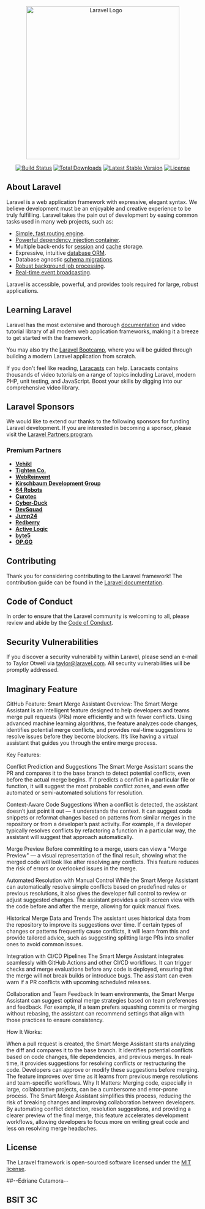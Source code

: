 <p align="center"><a href="https://laravel.com" target="_blank"><img src="https://raw.githubusercontent.com/laravel/art/master/logo-lockup/5%20SVG/2%20CMYK/1%20Full%20Color/laravel-logolockup-cmyk-red.svg" width="400" alt="Laravel Logo"></a></p>

<p align="center">
<a href="https://github.com/laravel/framework/actions"><img src="https://github.com/laravel/framework/workflows/tests/badge.svg" alt="Build Status"></a>
<a href="https://packagist.org/packages/laravel/framework"><img src="https://img.shields.io/packagist/dt/laravel/framework" alt="Total Downloads"></a>
<a href="https://packagist.org/packages/laravel/framework"><img src="https://img.shields.io/packagist/v/laravel/framework" alt="Latest Stable Version"></a>
<a href="https://packagist.org/packages/laravel/framework"><img src="https://img.shields.io/packagist/l/laravel/framework" alt="License"></a>
</p>

## About Laravel

Laravel is a web application framework with expressive, elegant syntax. We believe development must be an enjoyable and creative experience to be truly fulfilling. Laravel takes the pain out of development by easing common tasks used in many web projects, such as:

- [Simple, fast routing engine](https://laravel.com/docs/routing).
- [Powerful dependency injection container](https://laravel.com/docs/container).
- Multiple back-ends for [session](https://laravel.com/docs/session) and [cache](https://laravel.com/docs/cache) storage.
- Expressive, intuitive [database ORM](https://laravel.com/docs/eloquent).
- Database agnostic [schema migrations](https://laravel.com/docs/migrations).
- [Robust background job processing](https://laravel.com/docs/queues).
- [Real-time event broadcasting](https://laravel.com/docs/broadcasting).

Laravel is accessible, powerful, and provides tools required for large, robust applications.

## Learning Laravel

Laravel has the most extensive and thorough [documentation](https://laravel.com/docs) and video tutorial library of all modern web application frameworks, making it a breeze to get started with the framework.

You may also try the [Laravel Bootcamp](https://bootcamp.laravel.com), where you will be guided through building a modern Laravel application from scratch.

If you don't feel like reading, [Laracasts](https://laracasts.com) can help. Laracasts contains thousands of video tutorials on a range of topics including Laravel, modern PHP, unit testing, and JavaScript. Boost your skills by digging into our comprehensive video library.

## Laravel Sponsors

We would like to extend our thanks to the following sponsors for funding Laravel development. If you are interested in becoming a sponsor, please visit the [Laravel Partners program](https://partners.laravel.com).

### Premium Partners

- **[Vehikl](https://vehikl.com/)**
- **[Tighten Co.](https://tighten.co)**
- **[WebReinvent](https://webreinvent.com/)**
- **[Kirschbaum Development Group](https://kirschbaumdevelopment.com)**
- **[64 Robots](https://64robots.com)**
- **[Curotec](https://www.curotec.com/services/technologies/laravel/)**
- **[Cyber-Duck](https://cyber-duck.co.uk)**
- **[DevSquad](https://devsquad.com/hire-laravel-developers)**
- **[Jump24](https://jump24.co.uk)**
- **[Redberry](https://redberry.international/laravel/)**
- **[Active Logic](https://activelogic.com)**
- **[byte5](https://byte5.de)**
- **[OP.GG](https://op.gg)**

## Contributing

Thank you for considering contributing to the Laravel framework! The contribution guide can be found in the [Laravel documentation](https://laravel.com/docs/contributions).

## Code of Conduct

In order to ensure that the Laravel community is welcoming to all, please review and abide by the [Code of Conduct](https://laravel.com/docs/contributions#code-of-conduct).

## Security Vulnerabilities

If you discover a security vulnerability within Laravel, please send an e-mail to Taylor Otwell via [taylor@laravel.com](mailto:taylor@laravel.com). All security vulnerabilities will be promptly addressed.

## Imaginary Feature


GitHub Feature: Smart Merge Assistant
Overview: The Smart Merge Assistant is an intelligent feature designed to help developers and teams merge pull requests (PRs) more efficiently and with fewer conflicts. Using advanced machine learning algorithms, the feature analyzes code changes, identifies potential merge conflicts, and provides real-time suggestions to resolve issues before they become blockers. It’s like having a virtual assistant that guides you through the entire merge process.

Key Features:

Conflict Prediction and Suggestions
The Smart Merge Assistant scans the PR and compares it to the base branch to detect potential conflicts, even before the actual merge begins. If it predicts a conflict in a particular file or function, it will suggest the most probable conflict zones, and even offer automated or semi-automated solutions for resolution.

Context-Aware Code Suggestions
When a conflict is detected, the assistant doesn’t just point it out — it understands the context. It can suggest code snippets or reformat changes based on patterns from similar merges in the repository or from a developer’s past activity. For example, if a developer typically resolves conflicts by refactoring a function in a particular way, the assistant will suggest that approach automatically.

Merge Preview
Before committing to a merge, users can view a "Merge Preview" — a visual representation of the final result, showing what the merged code will look like after resolving any conflicts. This feature reduces the risk of errors or overlooked issues in the merge.

Automated Resolution with Manual Control
While the Smart Merge Assistant can automatically resolve simple conflicts based on predefined rules or previous resolutions, it also gives the developer full control to review or adjust suggested changes. The assistant provides a split-screen view with the code before and after the merge, allowing for quick manual fixes.

Historical Merge Data and Trends
The assistant uses historical data from the repository to improve its suggestions over time. If certain types of changes or patterns frequently cause conflicts, it will learn from this and provide tailored advice, such as suggesting splitting large PRs into smaller ones to avoid common issues.

Integration with CI/CD Pipelines
The Smart Merge Assistant integrates seamlessly with GitHub Actions and other CI/CD workflows. It can trigger checks and merge evaluations before any code is deployed, ensuring that the merge will not break builds or introduce bugs. The assistant can even warn if a PR conflicts with upcoming scheduled releases.

Collaboration and Team Feedback
In team environments, the Smart Merge Assistant can suggest optimal merge strategies based on team preferences and feedback. For example, if a team prefers squashing commits or merging without rebasing, the assistant can recommend settings that align with those practices to ensure consistency.

How It Works:

When a pull request is created, the Smart Merge Assistant starts analyzing the diff and compares it to the base branch.
It identifies potential conflicts based on code changes, file dependencies, and previous merges.
In real-time, it provides suggestions for resolving conflicts or restructuring the code.
Developers can approve or modify these suggestions before merging.
The feature improves over time as it learns from previous merge resolutions and team-specific workflows.
Why It Matters: Merging code, especially in large, collaborative projects, can be a cumbersome and error-prone process. The Smart Merge Assistant simplifies this process, reducing the risk of breaking changes and improving collaboration between developers. By automating conflict detection, resolution suggestions, and providing a clearer preview of the final merge, this feature accelerates development workflows, allowing developers to focus more on writing great code and less on resolving merge headaches.



## License

The Laravel framework is open-sourced software licensed under the [MIT license](https://opensource.org/licenses/MIT).

##--Edriane Cutamora--
## BSIT 3C

